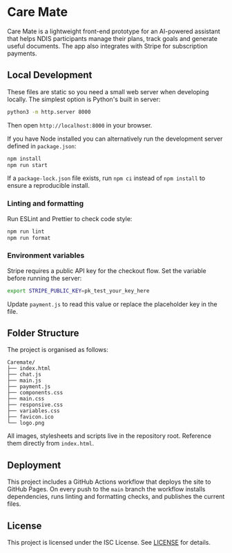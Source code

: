 # Care Mate

Care Mate is a lightweight front-end prototype for an AI-powered assistant that helps NDIS participants manage their plans, track goals and generate useful documents. The app also integrates with Stripe for subscription payments.

## Local Development

These files are static so you need a small web server when developing locally. The simplest option is Python's built in server:

```bash
python3 -m http.server 8000
```

Then open `http://localhost:8000` in your browser.

If you have Node installed you can alternatively run the development server defined in `package.json`:

```bash
npm install
npm run start
```
If a `package-lock.json` file exists, run `npm ci` instead of `npm install` to ensure a reproducible install.

### Linting and formatting

Run ESLint and Prettier to check code style:

```bash
npm run lint
npm run format
```

### Environment variables

Stripe requires a public API key for the checkout flow. Set the variable before running the server:

```bash
export STRIPE_PUBLIC_KEY=pk_test_your_key_here
```

Update `payment.js` to read this value or replace the placeholder key in the file.

## Folder Structure

The project is organised as follows:

```
Caremate/
├── index.html
├── chat.js
├── main.js
├── payment.js
├── components.css
├── main.css
├── responsive.css
├── variables.css
├── favicon.ico
└── logo.png
```


All images, stylesheets and scripts live in the repository root. Reference them directly from `index.html`.

## Deployment

This project includes a GitHub Actions workflow that deploys the site to GitHub Pages. On every push to the `main` branch the workflow installs dependencies, runs linting and formatting checks, and publishes the current files.

## License

This project is licensed under the ISC License. See [LICENSE](LICENSE) for details.
